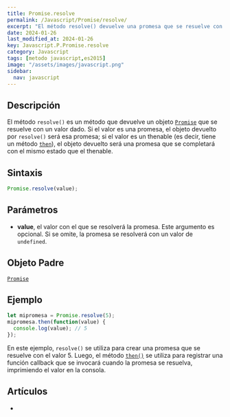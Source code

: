 ```yaml
---
title: Promise.resolve
permalink: /Javascript/Promise/resolve/
excerpt: "El método resolve() devuelve una promesa que se resuelve con un valor dado. Utilizado para crear promesas con valor."
date: 2024-01-26
last_modified_at: 2024-01-26
key: Javascript.P.Promise.resolve
category: Javascript
tags: [metodo javascript,es2015]
image: "/assets/images/javascript.png"
sidebar:
  nav: javascript
---
```


## Descripción


El método `resolve()` es un método que devuelve un objeto [`Promise`](https://www.w3api.com/Javascript/Promise/) que se resuelve con un valor dado. Si el valor es una promesa, el objeto devuelto por `resolve()` será esa promesa; si el valor es un thenable (es decir, tiene un método [`then`](https://www.w3api.com/Javascript/Promise/then/)), el objeto devuelto será una promesa que se completará con el mismo estado que el thenable.


## Sintaxis


```javascript
Promise.resolve(value);
```


## Parámetros

- **value**, el valor con el que se resolverá la promesa. Este argumento es opcional. Si se omite, la promesa se resolverá con un valor de `undefined`.

## Objeto Padre


[`Promise`](https://www.w3api.com/Javascript/Promise/)


## Ejemplo


```javascript
let mipromesa = Promise.resolve(5);
mipromesa.then(function(value) {
  console.log(value); // 5
});

```


En este ejemplo, `resolve()` se utiliza para crear una promesa que se resuelve con el valor 5. Luego, el método [`then()`](https://www.w3api.com/Javascript/Promise/then/) se utiliza para registrar una función callback que se invocará cuando la promesa se resuelva, imprimiendo el valor en la consola.


## Artículos

- 
